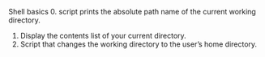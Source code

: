 Shell basics
0. script prints the absolute path name of the current working directory.
1. Display the contents list of your current directory.
2. Script that changes the working directory to the user’s home directory.
